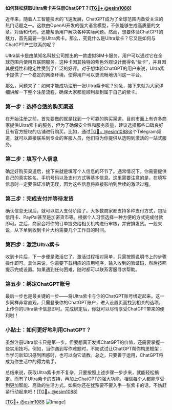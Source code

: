 **如何轻松获取Ultra紫卡并注册ChatGPT？[[TG💪+ @esim1088](https://t.me/s/esim1088)]**

近年来，随着人工智能技术的飞速发展，ChatGPT成为了全球范围内备受关注的热门话题之一。这款由OpenAI开发的强大语言模型，不仅能够生成高质量的文章、对话和代码，还能帮助用户解决各种实际问题。然而，想要体验ChatGPT的魅力，首先需要一张Ultra紫卡。那么，究竟什么是Ultra紫卡？它又是如何与ChatGPT产生联系的呢？

Ultra紫卡是由某知名科技公司推出的一款虚拟SIM卡服务，用户可以通过它在全球范围内使用互联网服务。这种卡因其独特的紫色外观设计而得名“紫卡”，并且因其便捷性和稳定性受到了广泛的好评。对于想体验ChatGPT的用户来说，Ultra紫卡提供了一个稳定的网络环境，使得用户可以更流畅地访问这一平台。

那么，问题来了：如何才能成功注册一张Ultra紫卡呢？别急，接下来就为大家详细讲解一下整个注册流程，确保大家都能顺利拿到属于自己的紫卡。

### 第一步：选择合适的购买渠道

在开始注册之前，首先要做的就是找到一个可靠的购买渠道。目前市面上有许多商家提供Ultra紫卡的服务，但为了确保安全性和服务质量，建议选择那些口碑良好且有官方授权的店铺进行购买。比如，通过[TG💪+ @esim1088](https://t.me/s/esim1088)这个Telegram频道，就可以直接联系到专业的客服人员，他们将为你提供从选购到激活的一站式服务。

### 第二步：填写个人信息

确定好购买渠道后，接下来就是填写个人信息的环节了。通常情况下，你需要提供自己的真实姓名、手机号码以及支付方式等基本信息。这里需要注意的是，在填写信息时一定要保证准确无误，因为这些信息将直接影响到后续的激活过程。

### 第三步：完成支付并等待发货

确认信息无误后，就可以进入支付阶段了。大多数商家都支持多种支付方式，包括信用卡、PayPal甚至是加密货币等。根据个人习惯选择一种方便的方式完成付款即可。之后，商家会将你的订单提交给相关机构进行审核，并安排发货。一般来说，从下单到收到卡片大约需要几个工作日的时间。

### 第四步：激活Ultra紫卡

收到卡片后，下一步便是激活它了。激活过程相对简单，只需按照说明书上的步骤操作即可。具体来说，你需要下载相应的应用程序，输入收到的验证码，然后按照提示完成设置。如果遇到任何困难，随时都可以联系客服寻求帮助。

### 第五步：绑定ChatGPT账号

最后一步也是最关键的一步——将Ultra紫卡与你的ChatGPT账号绑定起来。这一步同样非常直观，只需登录你的ChatGPT账户，进入设置页面找到相关的选项，上传你的Ultra紫卡信息即可。完成绑定后，你就可以尽情享受ChatGPT带来的便利啦！

### 小贴士：如何更好地利用ChatGPT？

虽然注册Ultra紫卡只是第一步，但要想真正发挥ChatGPT的价值，还需要掌握一些实用技巧。例如，当你遇到写作难题时，不妨试试让ChatGPT帮你构思框架；当学习新知识感到困惑时，也可以向它请教。总之，只要善于运用，ChatGPT将成为你生活中的得力助手。

总结来说，获取Ultra紫卡并不复杂，只要按照上述步骤一步步来，就能轻松搞定。而有了Ultra紫卡的支持，再加上ChatGPT的强大功能，相信每个人都能享受到更加智能、高效的生活方式。如果你还在犹豫要不要入手一张紫卡的话，不妨赶紧行动起来吧！[[TG💪+ @esim1088](https://t.me/s/esim1088)]

[[TG💪+ @esim1088](https://t.me/s/esim1088) ![Image](https://i.postimg.cc/4NQfJmqS/Snipaste-2025-05-13-00-14-12.png)]